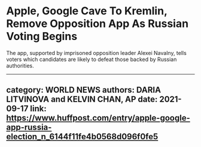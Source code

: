 # Apple, Google Cave To Kremlin, Remove Opposition App As Russian Voting Begins

The app, supported by imprisoned opposition leader Alexei Navalny, tells voters which candidates are likely to defeat those backed by Russian authorities.

---
category: WORLD NEWS
authors: DARIA LITVINOVA and KELVIN CHAN, AP
date: 2021-09-17
link: https://www.huffpost.com/entry/apple-google-app-russia-election_n_6144f11fe4b0568d096f0fe5
---
